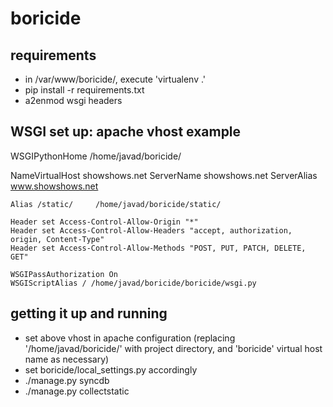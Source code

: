 boricide
========

requirements
--------------
 - in /var/www/boricide/, execute 'virtualenv .'
 - pip install -r requirements.txt
 - a2enmod wsgi headers

WSGI set up: apache vhost example
--------------
WSGIPythonHome /home/javad/boricide/

NameVirtualHost showshows.net
<VirtualHost showshows.net>
    ServerName showshows.net
    ServerAlias www.showshows.net

    Alias /static/     /home/javad/boricide/static/

    Header set Access-Control-Allow-Origin "*"
    Header set Access-Control-Allow-Headers "accept, authorization, origin, Content-Type"
    Header set Access-Control-Allow-Methods "POST, PUT, PATCH, DELETE, GET"

    WSGIPassAuthorization On
    WSGIScriptAlias / /home/javad/boricide/boricide/wsgi.py
</VirtualHost>

getting it up and running
--------------

 - set above vhost in apache configuration (replacing '/home/javad/boricide/' with project directory, and 'boricide' virtual host name as necessary)
 - set boricide/local_settings.py accordingly
 - ./manage.py syncdb
 - ./manage.py collectstatic

